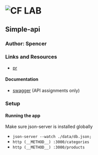 ![CF](http://i.imgur.com/7v5ASc8.png) LAB
=================================================

## Simple-api

### Author: Spencer

### Links and Resources
* [pr](http://xyz.com)

#### Documentation
* [swagger](http://xyz.com) (API assignments only)

### Setup

#### Running the app
Make sure json-server is installed globally
* `json-server --watch ./data/db.json;`
* `http (__METHOD__) :3000/categories`
* `http (__METHOD__) :3000/products`
  
